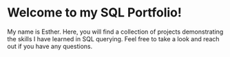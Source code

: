 # Welcome to my SQL Portfolio! 

My name is Esther. Here, you will find a collection of projects demonstrating the skills I have learned in SQL querying. Feel free to take a look and reach out if you have any questions. 
